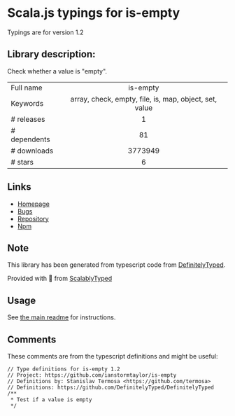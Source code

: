 
# Scala.js typings for is-empty

Typings are for version 1.2

## Library description:
Check whether a value is "empty".

|                    |                 |
| ------------------ | :-------------: |
| Full name          | is-empty |
| Keywords           | array, check, empty, file, is, map, object, set, value |
| # releases         | 1 |
| # dependents       | 81 |
| # downloads        | 3773949 |
| # stars            | 6 |

## Links
- [Homepage](https://github.com/ianstormtaylor/is-empty#readme)
- [Bugs](https://github.com/ianstormtaylor/is-empty/issues)
- [Repository](https://github.com/ianstormtaylor/is-empty)
- [Npm](https://www.npmjs.com/package/is-empty)
    


## Note
This library has been generated from typescript code from [DefinitelyTyped](https://definitelytyped.org).

Provided with :purple_heart: from [ScalablyTyped](https://github.com/oyvindberg/ScalablyTyped)

## Usage
See [the main readme](../../readme.md) for instructions.

## Comments

These comments are from the typescript definitions and might be useful:
```
// Type definitions for is-empty 1.2
// Project: https://github.com/ianstormtaylor/is-empty
// Definitions by: Stanislav Termosa <https://github.com/termosa>
// Definitions: https://github.com/DefinitelyTyped/DefinitelyTyped
/**
 * Test if a value is empty
 */

```


